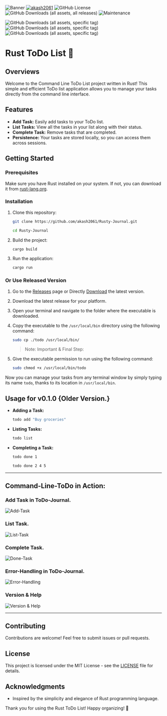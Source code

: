 ![Banner](./img/Rusty_Journal.png)
[![akash2061](https://custom-icon-badges.demolab.com/badge/made%20by%20-Akash%20Soni-556bf2?logo=github&logoColor=white&labelColor=101827)](https://github.com/akash2061)
![GitHub License](https://img.shields.io/github/license/akash2061/Rusty-Journal?style=plastic&color=blue)
![GitHub Downloads (all assets, all releases)](https://img.shields.io/github/downloads/akash2061/Rusty-Journal/total?style=plastic)
![Maintenance](https://img.shields.io/badge/maintenance-actively--maintained-brightgreen?style=plastic)

![GitHub Downloads (all assets, specific tag)](https://img.shields.io/github/downloads/akash2061/Rusty-Journal/v0.1.0/total?style=plastic&label=v0.1.0&color=azure)
![GitHub Downloads (all assets, specific tag)](https://img.shields.io/github/downloads/akash2061/Rusty-Journal/v0.1.0/total?style=plastic&label=v0.2.0&color=azure)
![GitHub Downloads (all assets, specific tag)](https://img.shields.io/github/downloads/akash2061/Rusty-Journal/v0.2.1/total?style=plastic&label=v0.2.1&color=azure)

# Rust ToDo List 🦀

## Overviews
Welcome to the Command Line ToDo List project written in Rust! This simple and efficient ToDo list application allows you to manage your tasks directly from the command line interface.

## Features
- **Add Task:** Easily add tasks to your ToDo list.
- **List Tasks:** View all the tasks in your list along with their status.
- **Complete Task:** Remove tasks that are completed.
- **Persistence:** Your tasks are stored locally, so you can access them across sessions.

## Getting Started
### Prerequisites
Make sure you have Rust installed on your system. If not, you can download it from [rust-lang.org](https://www.rust-lang.org/).

### Installation
1. Clone this repository:
    ```bash
    git clone https://github.com/akash2061/Rusty-Journal.git
    ```
    ```bash
    cd Rusty-Journal
    ```

2. Build the project:
    ```bash
    cargo build
    ```

3. Run the application:
    ```bash
    cargo run
    ```

### Or Use Released Version

1. Go to the [Releases](https://github.com/akash2061/Rusty-Journal/releases) page or Directly [Download](https://github.com/akash2061/Rusty-Journal/releases/download/v0.2.1/todo) the latest version.
2. Download the latest release for your platform.
3. Open your terminal and navigate to the folder where the executable is downloaded.
4. Copy the executable to the `/usr/local/bin` directory using the following command:
    ```bash
    sudo cp ./todo /usr/local/bin/
    ```

    > Note: Important & Final Step:
5. Give the executable permission to run using the following command:
    ```bash
    sudo chmod +x /usr/local/bin/todo
    ```


Now you can manage your tasks from any terminal window by simply typing its name `todo`, thanks to its location in `/usr/local/bin`.

## Usage for v0.1.0 {Older Version.}
- **Adding a Task:**
    ```bash
    todo add "Buy groceries"
    ```

- **Listing Tasks:**
    ```bash
    todo list
    ```

- **Completing a Task:**
    ```bash
    todo done 1
    ```
    ```bash
    todo done 2 4 5
    ```

<hr>

## Command-Line-ToDo in Action:

### Add Task in ToDo-Journal.
![Add-Task](img/Add.png)

### List Task.
![List-Task](img/List.png)

### Complete Task.
![Done-Task](img/Done.png)

### Error-Handling in ToDo-Journal.
![Error-Handling](img/Error_Handling.png)

### Version & Help
![Version & Help](img/Version_Help.png)

<hr>

## Contributing
Contributions are welcome! Feel free to submit issues or pull requests.

## License
This project is licensed under the MIT License - see the [LICENSE](LICENSE) file for details.

## Acknowledgments
- Inspired by the simplicity and elegance of Rust programming language.

Thank you for using the Rust ToDo List! Happy organizing! 🚀
